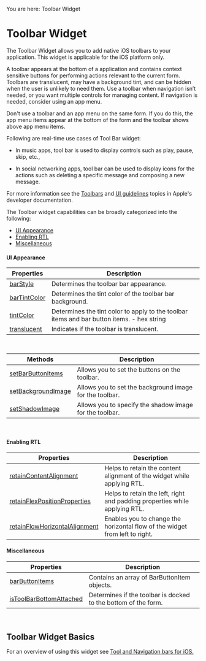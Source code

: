                                

You are here: Toolbar Widget

Toolbar Widget
==============

The Toolbar Widget allows you to add native iOS toolbars to your application. This widget is applicable for the iOS platform only.

A toolbar appears at the bottom of a application and contains context sensitive buttons for performing actions relevant to the current form. Toolbars are translucent, may have a background tint, and can be hidden when the user is unlikely to need them. Use a toolbar when navigation isn’t needed, or you want multiple controls for managing content. If navigation is needed, consider using an app menu.

Don't use a toolbar and an app menu on the same form. If you do this, the app menu items appear at the bottom of the form and the toolbar shows above app menu items.

Following are real-time use cases of Tool Bar widget:

*   In music apps, tool bar is used to display controls such as play, pause, skip, etc.,
    
*   In social networking apps, tool bar can be used to display icons for the actions such as deleting a specific message and composing a new message.
    

For more information see the [Toolbars](https://developer.apple.com/documentation/uikit/uitoolbar?language=objc) and [UI guidelines](https://developer.apple.com/design/human-interface-guidelines/toolbars) topics in Apple's developer documentation.

The Toolbar widget capabilities can be broadly categorized into the following:

*   [UI Appearance](#ui-appearance)
*   [Enabling RTL](#enabling-rtl)
*   [Miscellaneous](#miscellaneous)

#### UI Appearance

  
| Properties | Description |
| --- | --- |
| [barStyle](Toolbar_Properties.md#barStyle) | Determines the toolbar bar appearance. |
| [barTintColor](Toolbar_Properties.md#barTintColor) | Determines the tint color of the toolbar bar background. |
| [tintColor](Toolbar_Properties.md#tintColor) | Determines the tint color to apply to the toolbar items and bar button items. - hex string |
| [translucent](Toolbar_Properties.md#translucent) | Indicates if the toolbar is translucent. |

 

| Methods | Description |
| --- | --- |
| [setBarButtonItems](Toolbar_Methods.md#setBarButtonItems) | Allows you to set the buttons on the toolbar. |
| [setBackgroundImage](Toolbar_Methods.md#setBackgroundImage) | Allows you to set the background image for the toolbar. |
| [setShadowImage](Toolbar_Methods.md#setShadowImage) | Allows you to specify the shadow image for the toolbar. |

 

#### Enabling RTL

| Properties | Description |
| --- | --- |
| [retainContentAlignment](Toolbar_Properties.md#retainContentAlignment) | Helps to retain the content alignment of the widget while applying RTL. |
| [retainFlexPositionProperties](Toolbar_Properties.md#retainFlexPositionProperties) | Helps to retain the left, right and padding properties while applying RTL. |
| [retainFlowHorizontalAlignment](Toolbar_Properties.md#retainFlowHorizontalAlignment) | Enables you to change the horizontal flow of the widget from left to right. |

#### Miscellaneous

| Properties | Description |
| --- | --- |
| [barButtonItems](Toolbar_Properties.md#barButtonItems) | Contains an array of BarButtonItem objects. |
| [isToolBarBottomAttached](Toolbar_Properties.md#isToolBarBottomAttached) | Determines if the toolbar is docked to the bottom of the form. |

 

Toolbar Widget Basics
---------------------

For an overview of using this widget see [Tool and Navigation bars for iOS.](Tool_and_Navigation_bars_for_iOS.md)

